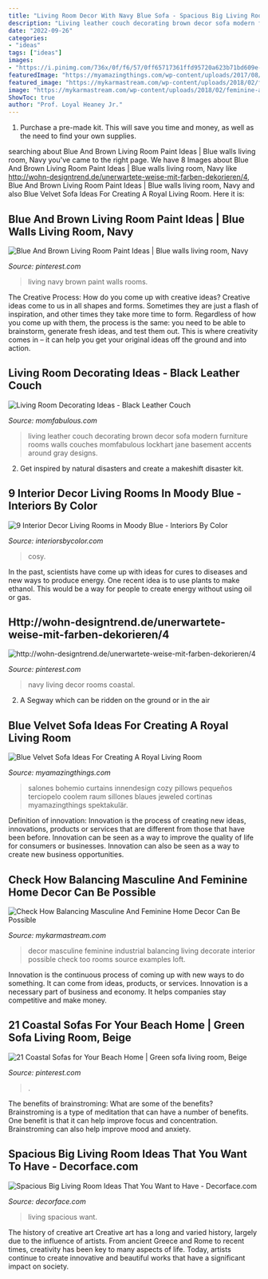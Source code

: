 ```yaml
---
title: "Living Room Decor With Navy Blue Sofa - Spacious Big Living Room Ideas That You Want To Have"
description: "Living leather couch decorating brown decor sofa modern furniture rooms walls couches momfabulous lockhart jane basement accents around gray designs"
date: "2022-09-26"
categories:
- "ideas"
tags: ["ideas"]
images:
- "https://i.pinimg.com/736x/0f/f6/57/0ff65717361ffd95720a623b71bd609e--navy-living-rooms-coastal-living-rooms.jpg"
featuredImage: "https://myamazingthings.com/wp-content/uploads/2017/08/blue-velvet-sofa-5.jpg"
featured_image: "https://mykarmastream.com/wp-content/uploads/2018/02/feminine-and-masculine-decor-2.jpg"
image: "https://mykarmastream.com/wp-content/uploads/2018/02/feminine-and-masculine-decor-2.jpg"
ShowToc: true
author: "Prof. Loyal Heaney Jr."
---
```



1. Purchase a pre-made kit. This will save you time and money, as well as the need to find your own supplies.

	

		
searching about Blue And Brown Living Room Paint Ideas | Blue walls living room, Navy you've came to the right page. We have 8 Images about Blue And Brown Living Room Paint Ideas | Blue walls living room, Navy like http://wohn-designtrend.de/unerwartete-weise-mit-farben-dekorieren/4, Blue And Brown Living Room Paint Ideas | Blue walls living room, Navy and also Blue Velvet Sofa Ideas For Creating A Royal Living Room. Here it is:
		
    
## Blue And Brown Living Room Paint Ideas | Blue Walls Living Room, Navy

<img loading=lazy src="https://i.pinimg.com/736x/a6/21/83/a621833d8389ed1f927198bc296fd58f.jpg" onerror="this.onerror=null;this.src='https://tse1.mm.bing.net/th?id=OIP.0F0kPER3PUGGv5lM1F_FawHaKE&amp;pid=15.1';" alt="Blue And Brown Living Room Paint Ideas | Blue walls living room, Navy">

_Source: pinterest.com_

>living navy brown paint walls rooms. 

	

The Creative Process: How do you come up with creative ideas?
Creative ideas come to us in all shapes and forms. Sometimes they are just a flash of inspiration, and other times they take more time to form. Regardless of how you come up with them, the process is the same: you need to be able to brainstorm, generate fresh ideas, and test them out. This is where creativity comes in – it can help you get your original ideas off the ground and into action.

    
## Living Room Decorating Ideas - Black Leather Couch

<img loading=lazy src="https://momfabulous.com/wp-content/uploads/2013/06/Black-leather-couch-decorating-ideas-04.jpg" onerror="this.onerror=null;this.src='https://tse2.mm.bing.net/th?id=OIP.ixGy1bSZyA82noZuuE7ljgAAAA&amp;pid=15.1';" alt="Living Room Decorating Ideas - Black Leather Couch">

_Source: momfabulous.com_

>living leather couch decorating brown decor sofa modern furniture rooms walls couches momfabulous lockhart jane basement accents around gray designs. 

	

2. Get inspired by natural disasters and create a makeshift disaster kit.

    
## 9 Interior Decor Living Rooms In Moody Blue - Interiors By Color

<img loading=lazy src="https://www.interiorsbycolor.com/wp-content/uploads/2016/10/ecclectic-and-moody-blue-living-room-idea.jpg" onerror="this.onerror=null;this.src='https://tse2.mm.bing.net/th?id=OIP.G7eNWL2AhV6BAF0WYz4u8QHaKX&amp;pid=15.1';" alt="9 Interior Decor Living Rooms in Moody Blue - Interiors By Color">

_Source: interiorsbycolor.com_

>cosy. 

	

In the past, scientists have come up with ideas for cures to diseases and new ways to produce energy. One recent idea is to use plants to make ethanol. This would be a way for people to create energy without using oil or gas.

    
## Http://wohn-designtrend.de/unerwartete-weise-mit-farben-dekorieren/4

<img loading=lazy src="https://i.pinimg.com/736x/0f/f6/57/0ff65717361ffd95720a623b71bd609e--navy-living-rooms-coastal-living-rooms.jpg" onerror="this.onerror=null;this.src='https://tse3.mm.bing.net/th?id=OIP.xvBaSZ8ymjCKA0FHxjBQLwHaKi&amp;pid=15.1';" alt="http://wohn-designtrend.de/unerwartete-weise-mit-farben-dekorieren/4">

_Source: pinterest.com_

>navy living decor rooms coastal. 

	

2. A Segway which can be ridden on the ground or in the air

    
## Blue Velvet Sofa Ideas For Creating A Royal Living Room

<img loading=lazy src="https://myamazingthings.com/wp-content/uploads/2017/08/blue-velvet-sofa-5.jpg" onerror="this.onerror=null;this.src='https://tse3.mm.bing.net/th?id=OIP.MWRIRhefcruuHeaoQ381CQHaE8&amp;pid=15.1';" alt="Blue Velvet Sofa Ideas For Creating A Royal Living Room">

_Source: myamazingthings.com_

>salones bohemio curtains innendesign cozy pillows pequeños terciopelo coolem raum sillones blaues jeweled cortinas myamazingthings spektakulär. 

	

Definition of innovation:
Innovation is the process of creating new ideas, innovations, products or services that are different from those that have been before. Innovation can be seen as a way to improve the quality of life for consumers or businesses. Innovation can also be seen as a way to create new business opportunities.

    
## Check How Balancing Masculine And Feminine Home Decor Can Be Possible

<img loading=lazy src="https://mykarmastream.com/wp-content/uploads/2018/02/feminine-and-masculine-decor-2.jpg" onerror="this.onerror=null;this.src='https://tse2.mm.bing.net/th?id=OIP.IhcfU0XQPqQuWpMXU_u4tQHaLH&amp;pid=15.1';" alt="Check How Balancing Masculine And Feminine Home Decor Can Be Possible">

_Source: mykarmastream.com_

>decor masculine feminine industrial balancing living decorate interior possible check too rooms source examples loft. 

	

Innovation is the continuous process of coming up with new ways to do something. It can come from ideas, products, or services. Innovation is a necessary part of business and economy. It helps companies stay competitive and make money.

    
## 21 Coastal Sofas For Your Beach Home | Green Sofa Living Room, Beige

<img loading=lazy src="https://i.pinimg.com/736x/f8/5d/6e/f85d6ea7fb53598337a3602205674bd7.jpg" onerror="this.onerror=null;this.src='https://tse1.mm.bing.net/th?id=OIP.NvdvwjQkwGfyyAj0oDbTqwHaLH&amp;pid=15.1';" alt="21 Coastal Sofas for Your Beach Home | Green sofa living room, Beige">

_Source: pinterest.com_

>. 

	

The benefits of brainstroming: What are some of the benefits?
Brainstroming is a type of meditation that can have a number of benefits. One benefit is that it can help improve focus and concentration. Brainstroming can also help improve mood and anxiety.

    
## Spacious Big Living Room Ideas That You Want To Have - Decorface.com

<img loading=lazy src="https://decorface.com/wp-content/uploads/2019/12/big-living-room-ideas-8.jpg" onerror="this.onerror=null;this.src='https://tse1.mm.bing.net/th?id=OIP.Hn93Ed72NasCvsNR4-mpuwHaLH&amp;pid=15.1';" alt="Spacious Big Living Room Ideas That You Want to Have - Decorface.com">

_Source: decorface.com_

>living spacious want. 

	

The history of creative art
Creative art has a long and varied history, largely due to the influence of artists. From ancient Greece and Rome to recent times, creativity has been key to many aspects of life. Today, artists continue to create innovative and beautiful works that have a significant impact on society.

